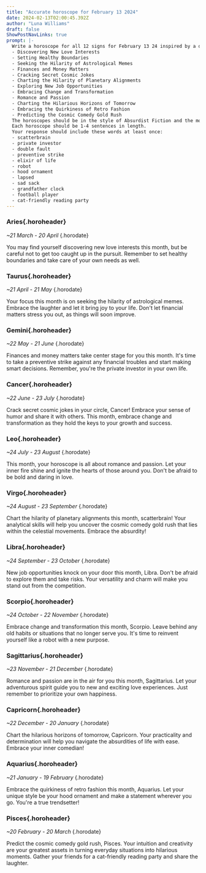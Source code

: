 ```yaml
---
title: "Accurate horoscope for February 13 2024"
date: 2024-02-13T02:00:45.392Z
author: "Luna Williams"
draft: false
ShowPostNavLinks: true
prompt: |-
  Write a horoscope for all 12 signs for February 13 24 inspired by a different focus for each. Ensure you do not include the focus in the response:
  - Discovering New Love Interests
  - Setting Healthy Boundaries
  - Seeking the Hilarity of Astrological Memes
  - Finances and Money Matters
  - Cracking Secret Cosmic Jokes
  - Charting the Hilarity of Planetary Alignments
  - Exploring New Job Opportunities
  - Embracing Change and Transformation
  - Romance and Passion
  - Charting the Hilarious Horizons of Tomorrow
  - Embracing the Quirkiness of Retro Fashion
  - Predicting the Cosmic Comedy Gold Rush
  The horoscopes should be in the style of Absurdist Fiction and the mood of triumphant
  Each horoscope should be 1-4 sentences in length.
  Your response should include these words at least once:
  - scatterbrain
  - private investor
  - double fault
  - preventive strike
  - elixir of life
  - robot
  - hood ornament
  - lapsed
  - sad sack
  - grandfather clock
  - football player
  - cat-friendly reading party
---
```


### Aries{.horoheader}

*~21 March - 20 April*
{.horodate}

You may find yourself discovering new love interests this month, but be careful not to get too caught up in the pursuit. Remember to set healthy boundaries and take care of your own needs as well.


### Taurus{.horoheader}

*~21 April - 21 May*
{.horodate}

Your focus this month is on seeking the hilarity of astrological memes. Embrace the laughter and let it bring joy to your life. Don't let financial matters stress you out, as things will soon improve.


### Gemini{.horoheader}

*~22 May - 21 June*
{.horodate}

Finances and money matters take center stage for you this month. It's time to take a preventive strike against any financial troubles and start making smart decisions. Remember, you're the private investor in your own life.


### Cancer{.horoheader}

*~22 June - 23 July*
{.horodate}

Crack secret cosmic jokes in your circle, Cancer! Embrace your sense of humor and share it with others. This month, embrace change and transformation as they hold the keys to your growth and success.


### Leo{.horoheader}

*~24 July - 23 August*
{.horodate}

This month, your horoscope is all about romance and passion. Let your inner fire shine and ignite the hearts of those around you. Don't be afraid to be bold and daring in love.


### Virgo{.horoheader}

*~24 August - 23 September*
{.horodate}

Chart the hilarity of planetary alignments this month, scatterbrain! Your analytical skills will help you uncover the cosmic comedy gold rush that lies within the celestial movements. Embrace the absurdity!


### Libra{.horoheader}

*~24 September - 23 October*
{.horodate}

New job opportunities knock on your door this month, Libra. Don't be afraid to explore them and take risks. Your versatility and charm will make you stand out from the competition.


### Scorpio{.horoheader}

*~24 October - 22 November*
{.horodate}

Embrace change and transformation this month, Scorpio. Leave behind any old habits or situations that no longer serve you. It's time to reinvent yourself like a robot with a new purpose.


### Sagittarius{.horoheader}

*~23 November - 21 December*
{.horodate}

Romance and passion are in the air for you this month, Sagittarius. Let your adventurous spirit guide you to new and exciting love experiences. Just remember to prioritize your own happiness.


### Capricorn{.horoheader}

*~22 December - 20 January*
{.horodate}

Chart the hilarious horizons of tomorrow, Capricorn. Your practicality and determination will help you navigate the absurdities of life with ease. Embrace your inner comedian!


### Aquarius{.horoheader}

*~21 January - 19 February*
{.horodate}

Embrace the quirkiness of retro fashion this month, Aquarius. Let your unique style be your hood ornament and make a statement wherever you go. You're a true trendsetter!


### Pisces{.horoheader}

*~20 February - 20 March*
{.horodate}

Predict the cosmic comedy gold rush, Pisces. Your intuition and creativity are your greatest assets in turning everyday situations into hilarious moments. Gather your friends for a cat-friendly reading party and share the laughter.

